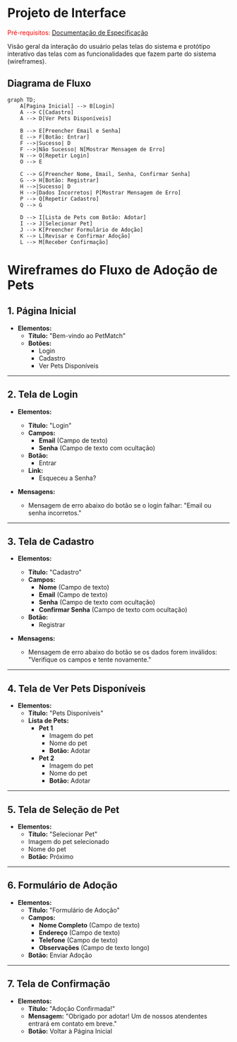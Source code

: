 
# Projeto de Interface

<span style="color:red">Pré-requisitos: <a href="2-Especificação do Projeto.md"> Documentação de Especificação</a></span>

Visão geral da interação do usuário pelas telas do sistema e protótipo interativo das telas com as funcionalidades que fazem parte do sistema (wireframes).



## Diagrama de Fluxo
```mermaid
graph TD;
    A[Pagina Inicial] --> B[Login]
    A --> C[Cadastro]
    A --> D[Ver Pets Disponíveis]
    
    B --> E[Preencher Email e Senha]
    E --> F[Botão: Entrar]
    F -->|Sucesso| D
    F -->|Não Sucesso| N[Mostrar Mensagem de Erro]
    N --> O[Repetir Login]
    O --> E
    
    C --> G[Preencher Nome, Email, Senha, Confirmar Senha]
    G --> H[Botão: Registrar]
    H -->|Sucesso| D
    H -->|Dados Incorretos| P[Mostrar Mensagem de Erro]
    P --> Q[Repetir Cadastro]
    Q --> G
    
    D --> I[Lista de Pets com Botão: Adotar]
    I --> J[Selecionar Pet]
    J --> K[Preencher Formulário de Adoção]
    K --> L[Revisar e Confirmar Adoção]
    L --> M[Receber Confirmação]
```


# Wireframes do Fluxo de Adoção de Pets

## 1. Página Inicial
- **Elementos:**
  - **Título:** "Bem-vindo ao PetMatch"
  - **Botões:**
    - Login
    - Cadastro
    - Ver Pets Disponíveis

---

## 2. Tela de Login
- **Elementos:**
  - **Título:** "Login"
  - **Campos:**
    - **Email** (Campo de texto)
    - **Senha** (Campo de texto com ocultação)
  - **Botão:**
    - Entrar
  - **Link:**
    - Esqueceu a Senha?

- **Mensagens:**
  - Mensagem de erro abaixo do botão se o login falhar: "Email ou senha incorretos."

---

## 3. Tela de Cadastro
- **Elementos:**
  - **Título:** "Cadastro"
  - **Campos:**
    - **Nome** (Campo de texto)
    - **Email** (Campo de texto)
    - **Senha** (Campo de texto com ocultação)
    - **Confirmar Senha** (Campo de texto com ocultação)
  - **Botão:**
    - Registrar

- **Mensagens:**
  - Mensagem de erro abaixo do botão se os dados forem inválidos: "Verifique os campos e tente novamente."

---

## 4. Tela de Ver Pets Disponíveis
- **Elementos:**
  - **Título:** "Pets Disponíveis"
  - **Lista de Pets:**
    - **Pet 1**
      - Imagem do pet
      - Nome do pet
      - **Botão:** Adotar
    - **Pet 2**
      - Imagem do pet
      - Nome do pet
      - **Botão:** Adotar

---

## 5. Tela de Seleção de Pet
- **Elementos:**
  - **Título:** "Selecionar Pet"
  - Imagem do pet selecionado
  - Nome do pet
  - **Botão:** Próximo

---

## 6. Formulário de Adoção
- **Elementos:**
  - **Título:** "Formulário de Adoção"
  - **Campos:**
    - **Nome Completo** (Campo de texto)
    - **Endereço** (Campo de texto)
    - **Telefone** (Campo de texto)
    - **Observações** (Campo de texto longo)
  - **Botão:** Enviar Adoção

---

## 7. Tela de Confirmação
- **Elementos:**
  - **Título:** "Adoção Confirmada!"
  - **Mensagem:** "Obrigado por adotar! Um de nossos atendentes entrará em contato em breve."
  - **Botão:** Voltar à Página Inicial


 

